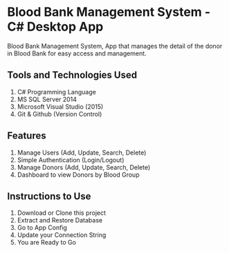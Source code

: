 # Blood Bank Management System - C# Desktop App
Blood Bank Management System, App that manages the detail of the donor in Blood Bank for easy access and management.

## Tools and Technologies Used
1. C# Programming Language
2. MS SQL Server 2014
3. Microsoft Visual Studio (2015)
4. Git & Github (Version Control)

## Features
1. Manage Users (Add, Update, Search, Delete)
2. Simple Authentication (Login/Logout)
3. Manage Donors (Add, Update, Search, Delete)
4. Dashboard to view Donors by Blood Group


## Instructions to Use
1. Download or Clone this project
2. Extract and Restore Database
3. Go to App Config
4. Update your Connection String
5. You are Ready to Go







